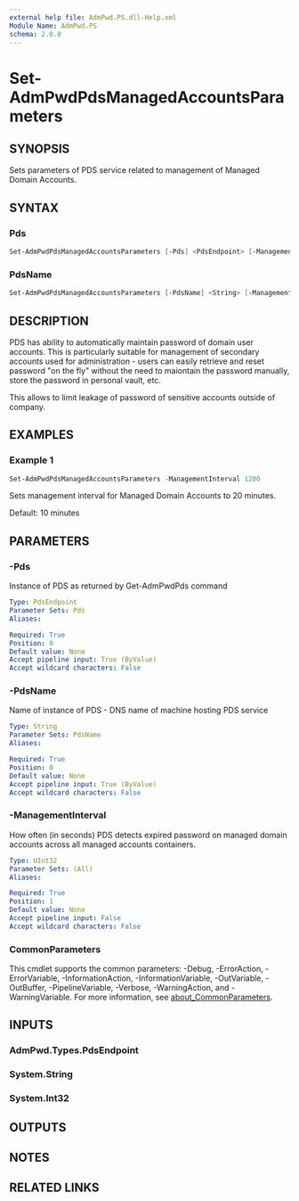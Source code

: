 ```yaml
---
external help file: AdmPwd.PS.dll-Help.xml
Module Name: AdmPwd.PS
schema: 2.0.0
---
```


# Set-AdmPwdPdsManagedAccountsParameters

## SYNOPSIS
Sets parameters of PDS service related to management of Managed Domain Accounts.

## SYNTAX

### Pds
```powershell
Set-AdmPwdPdsManagedAccountsParameters [-Pds] <PdsEndpoint> [-ManagementInterval] <UInt32> [<CommonParameters>]
```

### PdsName
```powershell
Set-AdmPwdPdsManagedAccountsParameters [-PdsName] <String> [-ManagementInterval] <UInt32> [<CommonParameters>]
```

## DESCRIPTION
PDS has ability to automatically maintain password of domain user accounts. This is particularly suitable for management of secondary accounts used for administration - users can easily retrieve and reset password "on the fly" without the need to maiontain the password manually, store the password in personal vault, etc.

This allows to limit leakage of password of sensitive accounts outside of company.
## EXAMPLES

### Example 1
```powershell
Set-AdmPwdPdsManagedAccountsParameters -ManagementInterval 1200
```

Sets management interval for Managed Domain Accounts to 20 minutes.

Default: 10 minutes

## PARAMETERS

### -Pds
Instance of PDS as returned by Get-AdmPwdPds command

```yaml
Type: PdsEndpoint
Parameter Sets: Pds
Aliases:

Required: True
Position: 0
Default value: None
Accept pipeline input: True (ByValue)
Accept wildcard characters: False
```

### -PdsName
Name of instance of PDS  - DNS name of machine hosting PDS service

```yaml
Type: String
Parameter Sets: PdsName
Aliases:

Required: True
Position: 0
Default value: None
Accept pipeline input: True (ByValue)
Accept wildcard characters: False
```

### -ManagementInterval
How often (in seconds) PDS detects expired password on managed domain accounts across all managed accounts containers.

```yaml
Type: UInt32
Parameter Sets: (All)
Aliases:

Required: True
Position: 1
Default value: None
Accept pipeline input: False
Accept wildcard characters: False
```

### CommonParameters
This cmdlet supports the common parameters: -Debug, -ErrorAction, -ErrorVariable, -InformationAction, -InformationVariable, -OutVariable, -OutBuffer, -PipelineVariable, -Verbose, -WarningAction, and -WarningVariable. For more information, see [about_CommonParameters](http://go.microsoft.com/fwlink/?LinkID=113216).

## INPUTS

### AdmPwd.Types.PdsEndpoint
### System.String
### System.Int32
## OUTPUTS

## NOTES

## RELATED LINKS
